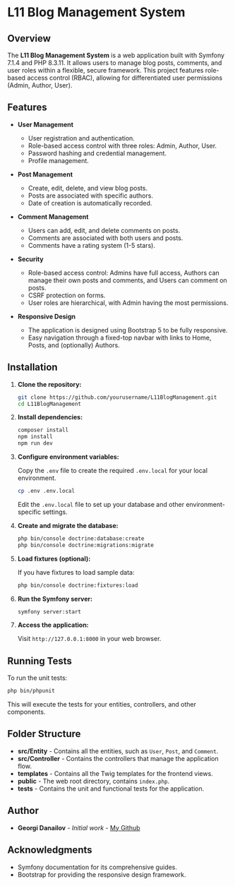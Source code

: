 # L11 Blog Management System

## Overview

The **L11 Blog Management System** is a web application built with Symfony 7.1.4 and PHP 8.3.11. It allows users to
manage blog posts, comments, and user roles within a flexible, secure framework. This project features role-based access
control (RBAC), allowing for differentiated user permissions (Admin, Author, User).

## Features

- **User Management**
    - User registration and authentication.
    - Role-based access control with three roles: Admin, Author, User.
    - Password hashing and credential management.
    - Profile management.

- **Post Management**
    - Create, edit, delete, and view blog posts.
    - Posts are associated with specific authors.
    - Date of creation is automatically recorded.

- **Comment Management**
    - Users can add, edit, and delete comments on posts.
    - Comments are associated with both users and posts.
    - Comments have a rating system (1-5 stars).

- **Security**
    - Role-based access control: Admins have full access, Authors can manage their own posts and comments, and Users can
      comment on posts.
    - CSRF protection on forms.
    - User roles are hierarchical, with Admin having the most permissions.

- **Responsive Design**
    - The application is designed using Bootstrap 5 to be fully responsive.
    - Easy navigation through a fixed-top navbar with links to Home, Posts, and (optionally) Authors.

## Installation

1. **Clone the repository:**

    ```bash
    git clone https://github.com/yourusername/L11BlogManagement.git
    cd L11BlogManagement
    ```

2. **Install dependencies:**

    ```bash
    composer install
    npm install
    npm run dev
    ```

3. **Configure environment variables:**

   Copy the `.env` file to create the required `.env.local` for your local environment.

    ```bash
    cp .env .env.local
    ```

   Edit the `.env.local` file to set up your database and other environment-specific settings.

4. **Create and migrate the database:**

    ```bash
    php bin/console doctrine:database:create
    php bin/console doctrine:migrations:migrate
    ```

5. **Load fixtures (optional):**

   If you have fixtures to load sample data:

    ```bash
    php bin/console doctrine:fixtures:load
    ```

6. **Run the Symfony server:**

    ```bash
    symfony server:start
    ```

7. **Access the application:**

   Visit `http://127.0.0.1:8000` in your web browser.

## Running Tests

To run the unit tests:

```bash
php bin/phpunit
```

This will execute the tests for your entities, controllers, and other components.

## Folder Structure

- **src/Entity** - Contains all the entities, such as `User`, `Post`, and `Comment`.
- **src/Controller** - Contains the controllers that manage the application flow.
- **templates** - Contains all the Twig templates for the frontend views.
- **public** - The web root directory, contains `index.php`.
- **tests** - Contains the unit and functional tests for the application.

## Author

- **Georgi Danailov** - *Initial work* - [My Github](https://github.com/georgidanailov)

## Acknowledgments

- Symfony documentation for its comprehensive guides.
- Bootstrap for providing the responsive design framework.
